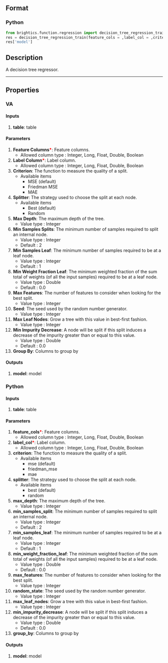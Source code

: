 ## Format
### Python
```python
from brightics.function.regression import decision_tree_regression_train
res = decision_tree_regression_train(feature_cols = ,label_col = ,criterion = ,splitter = ,max_depth = ,min_samples_split = ,min_samples_leaf = ,min_weight_fraction_leaf = ,max_features = ,random_state = ,max_leaf_nodes = ,min_impurity_decrease = ,group_by = )
res['model']
```

## Description
A decision tree regressor.

---

## Properties
### VA
#### Inputs
1. **table**: table

#### Parameters
1. **Feature Columns**<b style="color:red">*</b>: Feature columns.
   - Allowed column type : Integer, Long, Float, Double, Boolean
2. **Label Column**<b style="color:red">*</b>: Label column.
   - Allowed column type : Integer, Long, Float, Double, Boolean
3. **Criterion**: The function to measure the quality of a split.
   - Available items
      - MSE (default)
      - Friedman MSE
      - MAE
4. **Splitter**: The strategy used to choose the split at each node. 
   - Available items
      - Best (default)
      - Random
5. **Max Depth**: The maximum depth of the tree.
   - Value type : Integer
6. **Min Samples Splits**: The minimum number of samples required to split an internal node.
   - Value type : Integer
   - Default : 2
7. **Min Samples Leaf**: The minimum number of samples required to be at a leaf node.
   - Value type : Integer
   - Default : 1
8. **Min Weight Fraction Leaf**: The minimum weighted fraction of the sum total of weights (of all the input samples) required to be at a leaf node.
   - Value type : Double
   - Default : 0.0
9. **Max Features**: The number of features to consider when looking for the best split.
   - Value type : Integer
10. **Seed**: The seed used by the random number generator.
    - Value type : Integer
11. **Max Leaf Nodes**: Grow a tree with this value in best-first fashion.
    - Value type : Integer
12. **Min Impurity Decrease**: A node will be split if this split induces a decrease of the impurity greater than or equal to this value.
    - Value type : Double
    - Default : 0.0
13. **Group By**: Columns to group by

#### Outputs
1. **model**: model

### Python
#### Inputs
1. **table**: table

#### Parameters
1. **feature_cols**<b style="color:red">*</b>: Feature columns.
   - Allowed column type : Integer, Long, Float, Double, Boolean
2. **label_col**<b style="color:red">*</b>: Label column.
   - Allowed column type : Integer, Long, Float, Double, Boolean
3. **criterion**: The function to measure the quality of a split.
   - Available items
      - mse (default)
      - friedman_mse
      - mae
4. **splitter**: The strategy used to choose the split at each node. 
   - Available items
      - best (default)
      - random
5. **max_depth**: The maximum depth of the tree.
   - Value type : Integer
6. **min_samples_split**: The minimum number of samples required to split an internal node.
   - Value type : Integer
   - Default : 2
7. **min_samples_leaf**: The minimum number of samples required to be at a leaf node.
   - Value type : Integer
   - Default : 1
8. **min_weight_fraction_leaf**: The minimum weighted fraction of the sum total of weights (of all the input samples) required to be at a leaf node.
   - Value type : Double
   - Default : 0.0
9. **max_features**: The number of features to consider when looking for the best split.
   - Value type : Integer
10. **random_state**: The seed used by the random number generator.
    - Value type : Integer
11. **max_leaf_nodes**: Grow a tree with this value in best-first fashion.
    - Value type : Integer
12. **min_impurity_decrease**: A node will be split if this split induces a decrease of the impurity greater than or equal to this value.
    - Value type : Double
    - Default : 0.0
13. **group_by**: Columns to group by

#### Outputs
1. **model**: model

